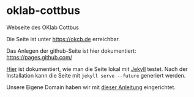# oklab-cottbus
Webseite des OKlab Cottbus

Die Seite ist unter https://okcb.de erreichbar.

Das Anlegen der github-Seite ist hier dokumentiert: https://pages.github.com/

[Hier](https://docs.github.com/en/free-pro-team@latest/github/working-with-github-pages/testing-your-github-pages-site-locally-with-jekyll#updating-the-github-pages-gem) ist dokumentiert, wie man die Seite lokal mit [Jekyll](https://jekyllrb.com/) testet. Nach der Installation kann die Seite mit `jekyll serve --future` generiert werden.

Unsere Eigene Domain haben wir mit [dieser Anleitung](https://docs.github.com/en/free-pro-team@latest/github/working-with-github-pages/managing-a-custom-domain-for-your-github-pages-site) eingerichtet. 
